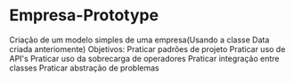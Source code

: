 # Empresa-Prototype
Criação de um modelo simples de uma empresa(Usando a classe Data criada anteriomente)
Objetivos:
Praticar padrões de projeto
Praticar uso de API's
Praticar uso da sobrecarga de operadores
Praticar integração entre classes
Praticar abstração de problemas
